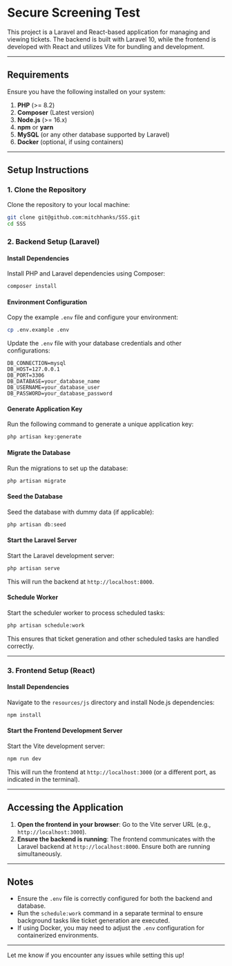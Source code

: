# Secure Screening Test

This project is a Laravel and React-based application for managing and viewing tickets. The backend is built with Laravel 10, while the frontend is developed with React and utilizes Vite for bundling and development.

---

## Requirements

Ensure you have the following installed on your system:

1. **PHP** (>= 8.2)
2. **Composer** (Latest version)
3. **Node.js** (>= 16.x)
4. **npm** or **yarn**
5. **MySQL** (or any other database supported by Laravel)
6. **Docker** (optional, if using containers)

---

## Setup Instructions

### 1. Clone the Repository

Clone the repository to your local machine:
```bash
git clone git@github.com:mitchhanks/SSS.git
cd SSS
```

### 2. Backend Setup (Laravel)

#### Install Dependencies

Install PHP and Laravel dependencies using Composer:
```bash
composer install
```

#### Environment Configuration

Copy the example `.env` file and configure your environment:
```bash
cp .env.example .env
```
Update the `.env` file with your database credentials and other configurations:
```env
DB_CONNECTION=mysql
DB_HOST=127.0.0.1
DB_PORT=3306
DB_DATABASE=your_database_name
DB_USERNAME=your_database_user
DB_PASSWORD=your_database_password
```

#### Generate Application Key

Run the following command to generate a unique application key:
```bash
php artisan key:generate
```

#### Migrate the Database

Run the migrations to set up the database:
```bash
php artisan migrate
```

#### Seed the Database

Seed the database with dummy data (if applicable):
```bash
php artisan db:seed
```

#### Start the Laravel Server

Start the Laravel development server:
```bash
php artisan serve
```
This will run the backend at `http://localhost:8000`.

#### Schedule Worker

Start the scheduler worker to process scheduled tasks:
```bash
php artisan schedule:work
```
This ensures that ticket generation and other scheduled tasks are handled correctly.

---

### 3. Frontend Setup (React)

#### Install Dependencies

Navigate to the `resources/js` directory and install Node.js dependencies:
```bash
npm install
```

#### Start the Frontend Development Server

Start the Vite development server:
```bash
npm run dev
```
This will run the frontend at `http://localhost:3000` (or a different port, as indicated in the terminal).

---

## Accessing the Application

1. **Open the frontend in your browser**: Go to the Vite server URL (e.g., `http://localhost:3000`).
2. **Ensure the backend is running**: The frontend communicates with the Laravel backend at `http://localhost:8000`. Ensure both are running simultaneously.

---

## Notes

- Ensure the `.env` file is correctly configured for both the backend and database.
- Run the `schedule:work` command in a separate terminal to ensure background tasks like ticket generation are executed.
- If using Docker, you may need to adjust the `.env` configuration for containerized environments.

---

Let me know if you encounter any issues while setting this up!

